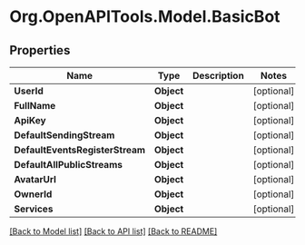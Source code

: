 # Org.OpenAPITools.Model.BasicBot

## Properties

Name | Type | Description | Notes
------------ | ------------- | ------------- | -------------
**UserId** | **Object** |  | [optional] 
**FullName** | **Object** |  | [optional] 
**ApiKey** | **Object** |  | [optional] 
**DefaultSendingStream** | **Object** |  | [optional] 
**DefaultEventsRegisterStream** | **Object** |  | [optional] 
**DefaultAllPublicStreams** | **Object** |  | [optional] 
**AvatarUrl** | **Object** |  | [optional] 
**OwnerId** | **Object** |  | [optional] 
**Services** | **Object** |  | [optional] 

[[Back to Model list]](../README.md#documentation-for-models) [[Back to API list]](../README.md#documentation-for-api-endpoints) [[Back to README]](../README.md)


